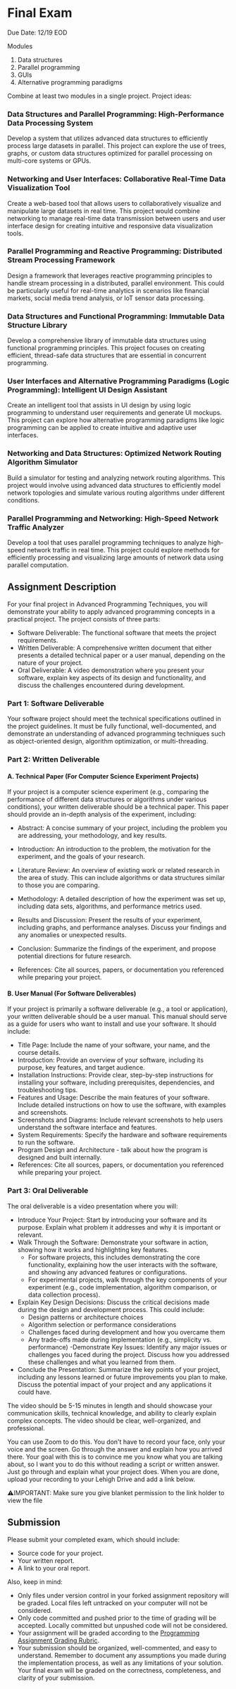 # Final Exam
 
Due Date: 12/19 EOD

Modules

1. Data structures
3. Parallel programming
4. GUIs
5. Alternative programming paradigms

Combine at least two modules in a single project. Project ideas:

### Data Structures and Parallel Programming: High-Performance Data Processing System

Develop a system that utilizes advanced data structures to efficiently process large datasets in parallel. This project can explore the use of trees, graphs, or custom data structures optimized for parallel processing on multi-core systems or GPUs.

### Networking and User Interfaces: Collaborative Real-Time Data Visualization Tool

Create a web-based tool that allows users to collaboratively visualize and manipulate large datasets in real time. This project would combine networking to manage real-time data transmission between users and user interface design for creating intuitive and responsive data visualization tools.

### Parallel Programming and Reactive Programming: Distributed Stream Processing Framework

Design a framework that leverages reactive programming principles to handle stream processing in a distributed, parallel environment. This could be particularly useful for real-time analytics in scenarios like financial markets, social media trend analysis, or IoT sensor data processing.

### Data Structures and Functional Programming: Immutable Data Structure Library

Develop a comprehensive library of immutable data structures using functional programming principles. This project focuses on creating efficient, thread-safe data structures that are essential in concurrent programming.

### User Interfaces and Alternative Programming Paradigms (Logic Programming): Intelligent UI Design Assistant

Create an intelligent tool that assists in UI design by using logic programming to understand user requirements and generate UI mockups. This project can explore how alternative programming paradigms like logic programming can be applied to create intuitive and adaptive user interfaces. 

### Networking and Data Structures: Optimized Network Routing Algorithm Simulator

Build a simulator for testing and analyzing network routing algorithms. This project would involve using advanced data structures to efficiently model network topologies and simulate various routing algorithms under different conditions.

### Parallel Programming and Networking: High-Speed Network Traffic Analyzer

Develop a tool that uses parallel programming techniques to analyze high-speed network traffic in real time. This project could explore methods for efficiently processing and visualizing large amounts of network data using parallel computation.

## Assignment Description

For your final project in Advanced Programming Techniques, you will demonstrate your ability to apply advanced programming concepts in a practical project. The project consists of three parts:

- Software Deliverable: The functional software that meets the project requirements.
- Written Deliverable: A comprehensive written document that either presents a detailed technical paper or a user manual, depending on the nature of your project.
- Oral Deliverable: A video demonstration where you present your software, explain key aspects of its design and functionality, and discuss the challenges encountered during development.

### Part 1: Software Deliverable

Your software project should meet the technical specifications outlined in the project guidelines. It must be fully functional, well-documented, and demonstrate an understanding of advanced programming techniques such as object-oriented design, algorithm optimization, or multi-threading.

### Part 2: Written Deliverable

#### A. Technical Paper (For Computer Science Experiment Projects)

If your project is a computer science experiment (e.g., comparing the performance of different data structures or algorithms under various conditions), your written deliverable should be a technical paper. This paper should provide an in-depth analysis of the experiment, including:

- Abstract: A concise summary of your project, including the problem you are addressing, your methodology, and key results.

- Introduction: An introduction to the problem, the motivation for the experiment, and the goals of your research.

- Literature Review: An overview of existing work or related research in the area of study. This can include algorithms or data structures similar to those you are comparing.

- Methodology: A detailed description of how the experiment was set up, including data sets, algorithms, and performance metrics used.

- Results and Discussion: Present the results of your experiment, including graphs, and performance analyses. Discuss your findings and any anomalies or unexpected results.

- Conclusion: Summarize the findings of the experiment, and propose potential directions for future research.

- References: Cite all sources, papers, or documentation you referenced while preparing your project.

#### B. User Manual (For Software Deliverables)

If your project is primarily a software deliverable (e.g., a tool or application), your written deliverable should be a user manual. This manual should serve as a guide for users who want to install and use your software. It should include:

- Title Page: Include the name of your software, your name, and the course details.
- Introduction: Provide an overview of your software, including its purpose, key features, and target audience.
- Installation Instructions: Provide clear, step-by-step instructions for installing your software, including prerequisites, dependencies, and troubleshooting tips.
- Features and Usage: Describe the main features of your software. Include detailed instructions on how to use the software, with examples and screenshots.
- Screenshots and Diagrams: Include relevant screenshots to help users understand the software interface and features.
- System Requirements: Specify the hardware and software requirements to run the software.
- Program Design and Architecture - talk about how the program is designed and built internally.
- References: Cite all sources, papers, or documentation you referenced while preparing your project.

### Part 3: Oral Deliverable

The oral deliverable is a video presentation where you will:

- Introduce Your Project: Start by introducing your software and its purpose. Explain what problem it addresses and why it is important or relevant.
- Walk Through the Software: Demonstrate your software in action, showing how it works and highlighting key features.
  - For software projects, this includes demonstrating the core functionality, explaining how the user interacts with the software, and showing any advanced features or configurations.
  - For experimental projects, walk through the key components of your experiment (e.g., code implementation, algorithm comparison, or data collection process).
- Explain Key Design Decisions: Discuss the critical decisions made during the design and development process. This could include:
    - Design patterns or architecture choices
    - Algorithm selection or performance considerations
    - Challenges faced during development and how you overcame them
    - Any trade-offs made during implementation (e.g., simplicity vs. performance)
-Demonstrate Key Issues: Identify any major issues or challenges you faced during the project. Discuss how you addressed these challenges and what you learned from them.
- Conclude the Presentation: Summarize the key points of your project, including any lessons learned or future improvements you plan to make. Discuss the potential impact of your project and any applications it could have.

The video should be 5-15 minutes in length and should showcase your communication skills, technical knowledge, and ability to clearly explain complex concepts. The video should be clear, well-organized, and professional.

You can use Zoom to do this. You don't have to record your face, only your voice and the screen. Go through the answer and explain how you arrived there. Your goal with this is to convince me you know what you are talking about, so I want you to do this without reading a script or written answer. Just go through and explain what your project does. When you are done, upload your recording to your Lehigh Drive and add a link below.

⚠️IMPORTANT: Make sure you give blanket permission to the link holder to view the file

## Submission

Please submit your completed exam, which should include:

- Source code for your project.
- Your written report.
- A link to your oral report.

Also, keep in mind:

- Only files under version control in your forked assignment repository will be graded. Local files left untracked on your computer will not be considered.
- Only code committed and pushed prior to the time of grading will be accepted. Locally committed but unpushed code will not be considered.
- Your assignment will be graded according to the [Programming Assignment Grading Rubric](https://drive.google.com/open?id=1V0nBt3Rz6uFMZ9mIaFioLF-48DFX0VdkbgRUDM_eIFk).
- Your submission should be organized, well-commented, and easy to understand. Remember to document any assumptions you made during the implementation process, as well as any limitations of your solution. Your final exam will be graded on the correctness, completeness, and clarity of your submission.


